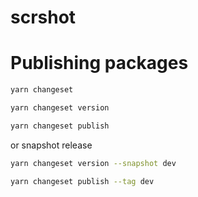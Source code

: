 # scrshot


# Publishing packages

```bash
yarn changeset
```

```bash
yarn changeset version
```

```bash
yarn changeset publish
```


or snapshot release

```bash
yarn changeset version --snapshot dev
```

```bash
yarn changeset publish --tag dev
```
